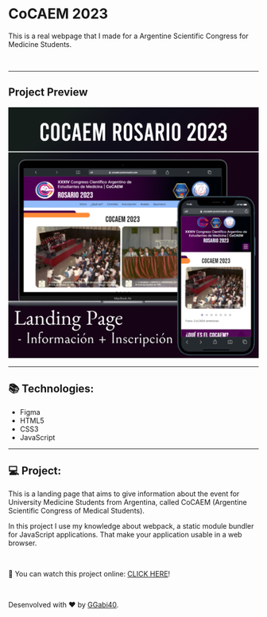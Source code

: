 # CoCAEM 2023
<p>This is a real webpage that I made for a Argentine Scientific Congress for Medicine Students.</p>

<br>
<hr>

<h2>Project Preview</h2>
<img src="./src/assets/img/preview/Preview.png" alt="CoCAEM Project Preview." >

<br>
<hr>

<h2>📚 Technologies:</h2>
<ul>
  <li>Figma</li>
  <li>HTML5</li>
  <li>CSS3</li>
  <li>JavaScript</li>
</ul>

<hr>
<h2>💻 Project:</h2>
<p>This is a landing page that aims to give information about the event for University Medicine Students from Argentina, called CoCAEM (Argentine Scientific Congress of Medical Students).</p>
<p>In this project I use my knowledge about webpack, a static module bundler for JavaScript applications. That make your application usable in a web browser.</p>

<br>
<p>👀 You can watch this project online: <a href="https://ggabi40.github.io/CoCAEM2023">CLICK HERE</a>!</p>

<br>
<p>Desenvolved with ♥️ by <a href="https://ggabi40.github.io/linktree">GGabi40</a>.</p>
